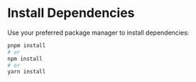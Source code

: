 # Install Dependencies

Use your preferred package manager to install dependencies:

```bash
pnpm install
# or
npm install
# or
yarn install
````
